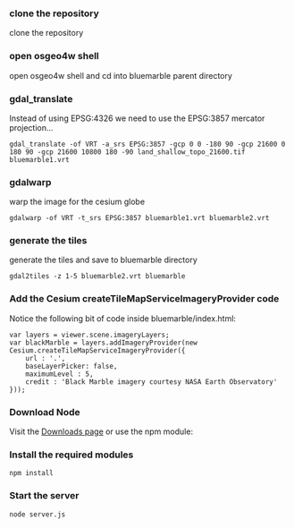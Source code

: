 ### clone the repository  ###
clone the repository 

### open osgeo4w shell ###
open osgeo4w shell and cd into bluemarble parent directory

### gdal_translate ###
Instead of using EPSG:4326 we need to use the EPSG:3857 mercator projection...
```
gdal_translate -of VRT -a_srs EPSG:3857 -gcp 0 0 -180 90 -gcp 21600 0 180 90 -gcp 21600 10800 180 -90 land_shallow_topo_21600.tif bluemarble1.vrt
```

### gdalwarp  ###
warp the image for the cesium globe
```
gdalwarp -of VRT -t_srs EPSG:3857 bluemarble1.vrt bluemarble2.vrt
```

### generate the tiles ###
generate the tiles and save to bluemarble directory
```
gdal2tiles -z 1-5 bluemarble2.vrt bluemarble 
```

### Add the Cesium createTileMapServiceImageryProvider code ###
Notice the following bit of code inside bluemarble/index.html: 
```
var layers = viewer.scene.imageryLayers;
var blackMarble = layers.addImageryProvider(new Cesium.createTileMapServiceImageryProvider({
    url : '.',
    baseLayerPicker: false,
    maximumLevel : 5,
    credit : 'Black Marble imagery courtesy NASA Earth Observatory'
}));
```


### Download Node ###

Visit the [Downloads page](http://cesiumjs.org/downloads.html) or use the npm module:


### Install the required modules ###

```
npm install
```

### Start the server ###

```
node server.js
```